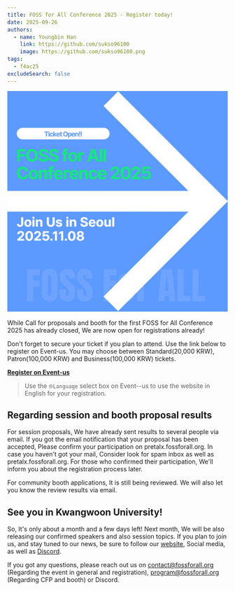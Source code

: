 ```yaml
---
title: FOSS for All Conference 2025 - Register today!
date: 2025-09-26
authors:
  - name: Youngbin Han
    link: https://github.com/sukso96100
    image: https://github.com/sukso96100.png
tags:
  - f4ac25
excludeSearch: false
---
```


![Register](./f4a25_register.jpg)

While Call for proposals and booth for the first FOSS for All Conference 2025 has already closed, We are now open for registrations already!

Don't forget to secure your ticket if you plan to attend. Use the link below to register on Event-us. You may choose between Standard(20,000 KRW), Patron(100,000 KRW) and Business(100,000 KRW) tickets.

[**Register on Event-us**](https://event-us.kr/fossforall/event/110400)

> Use the `🌐Language` select box on Event--us to use the website in English for your registration.

## Regarding session and booth proposal results
For session proposals, We have already sent results to several people via email. If you got the email notification that your proposal has been accepted, Please confirm your participation on pretalx.fossforall.org. In case you haven't got your mail, Consider look for spam inbox as well as pretalx.fossforall.org. For those who confirmed their participation, We'll inform you about the registration process later.

For community booth applications, It is still being reviewed. We will also let you know the review results via email.

## See you in Kwangwoon University!
So, It's only about a month and a few days left! Next month, We will be also releasing our confirmed speakers and also session topics. If you plan to join us, and stay tuned to our news, be sure to follow our [website](https://fossforall.org), Social media, as well as [Discord](https://discord.gg/YbXE6ZMpbX).

If you got any questions, please reach out us on contact@fossforall.org (Regarding the event in general and registration), program@fossforall.org (Regarding CFP and booth) or Discord.
